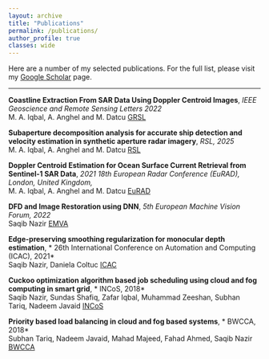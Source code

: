 ```yaml
---
layout: archive
title: "Publications"
permalink: /publications/
author_profile: true
classes: wide
---
```


Here are a number of my selected publications. For the full list, please visit my [Google Scholar](https://scholar.google.com/citations?user=uGMgIM4AAAAJ&hl=en) page.

---

**Coastline Extraction From SAR Data Using Doppler Centroid Images**, *IEEE Geoscience and Remote Sensing Letters 2022*  
M. A. Iqbal, A. Anghel and M. Datcu
[GRSL](https://ieeexplore.ieee.org/document/9919186)

**Subaperture decomposition analysis for accurate ship detection and velocity estimation in synthetic aperture radar imagery**, *RSL, 2025*  
M. A. Iqbal, A. Anghel and M. Datcu
[RSL](https://www.tandfonline.com/doi/full/10.1080/2150704X.2024.2438916)


**Doppler Centroid Estimation for Ocean Surface Current Retrieval from Sentinel-1 SAR Data**, *2021 18th European Radar Conference (EuRAD), London, United Kingdom,*  
M. A. Iqbal, A. Anghel and M. Datcu
[EuRAD](https://ieeexplore.ieee.org/abstract/document/9784550)

**DFD and Image Restoration using DNN**, *5th European Machine Vision Forum, 2022*  
Saqib Nazir 
[EMVA](https://emvf-2022.emva.b2match.io/components/19272?session=c2Vzc2lvbjoxMjc5NDE%3D)

**Edge-preserving smoothing regularization for monocular depth estimation**, * 26th International Conference on Automation and Computing (ICAC), 2021*  
Saqib Nazir, Daniela Coltuc 
[ICAC](https://ieeexplore.ieee.org/stamp/stamp.jsp?arnumber=9594153)


**Cuckoo optimization algorithm based job scheduling using cloud and fog computing in smart grid**, * INCoS, 2018*  
Saqib Nazir, Sundas Shafiq, Zafar Iqbal, Muhammad Zeeshan, Subhan Tariq, Nadeem Javaid
[INCoS]([https://ieeexplore.ieee.org/stamp/stamp.jsp?arnumber=9594153](https://link.springer.com/chapter/10.1007/978-3-319-98557-2_4))


**Priority based load balancing in cloud and fog based systems**, * BWCCA, 2018*  
Subhan Tariq, Nadeem Javaid, Mahad Majeed, Fahad Ahmed, Saqib Nazir
[BWCCA]([https://ieeexplore.ieee.org/stamp/stamp.jsp?arnumber=9594153](https://link.springer.com/chapter/10.1007/978-3-030-02613-4_65))

